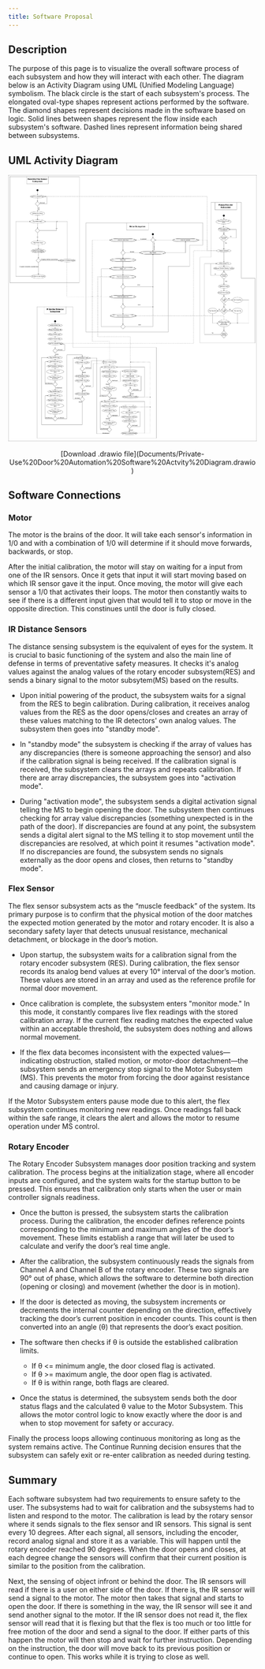 ```yaml
---
title: Software Proposal
---
```


## Description

The purpose of this page is to visualize the overall software process of each subsystem and how they will interact with each other. The diagram below is an Activity Diagram using UML (Unified Modeling Language) symbolism. The black circle is the start of each subsystem's process. The elongated oval-type shapes represent actions performed by the software. The diamond shapes represent decisions made in the software based on logic. Solid lines between shapes represent the flow inside each subsystem's software. Dashed lines represent information being shared between subsystems.

## UML Activity Diagram

![Software Diagram](<image/Team103SoftwareProposal.drawio%20(1).png>)

<center> [Download .drawio file](Documents/Private-Use%20Door%20Automation%20Software%20Actvity%20Diagram.drawio) </center>

## Software Connections

### **Motor**

The motor is the brains of the door. It will take each sensor's information in 1/0 and with a combination of 1/0 will determine if it should move forwards, backwards, or stop.

After the initial calibration, the motor will stay on waiting for a input from one of the IR sensors. Once it gets that input it will start moving based on which IR sensor gave it the input. Once moving, the motor will give each sensor a 1/0 that activates their loops. The motor then constantly waits to see if there is a different input given that would tell it to stop or move in the opposite direction. This constinues until the door is fully closed.

### **IR Distance Sensors**

The distance sensing subsystem is the equivalent of eyes for the system. It is crucial to basic functioning of the system and also the main line of defense in terms of preventative safety measures. It checks it's analog values against the analog values of the rotary encoder subsystem(RES) and sends a binary signal to the motor subsytem(MS) based on the results.

- Upon initial powering of the product, the subsystem waits for a signal from the RES to begin calibration. During calibration, it receives analog values from the RES as the door opens/closes and creates an array of these values matching to the IR detectors' own analog values. The subsystem then goes into "standby mode".

- In "standby mode" the subsystem is checking if the array of values has any discrepancies (there is someone approaching the sensor) and also if the calibration signal is being received. If the calibration signal is received, the subsystem clears the arrays and repeats calibration. If there are array discrepancies, the subsystem goes into "activation mode".

- During "activation mode", the subsystem sends a digital activation signal telling the MS to begin opening the door. The subsystem then continues checking for array value discrepancies (something unexpected is in the path of the door). If discrepancies are found at any point, the subsystem sends a digital alert signal to the MS telling it to stop movement until the discrepancies are resolved, at which point it resumes "activation mode". If no discrepancies are found, the subsystem sends no signals externally as the door opens and closes, then returns to "standby mode".

### **Flex Sensor**

The flex sensor subsystem acts as the “muscle feedback” of the system. Its primary purpose is to confirm that the physical motion of the door matches the expected motion generated by the motor and rotary encoder. It is also a secondary safety layer that detects unusual resistance, mechanical detachment, or blockage in the door’s motion.

- Upon startup, the subsystem waits for a calibration signal from the rotary encoder subsystem (RES). During calibration, the flex sensor records its analog bend values at every 10° interval of the door’s motion. These values are stored in an array and used as the reference profile for normal door movement.

- Once calibration is complete, the subsystem enters "monitor mode." In this mode, it constantly compares live flex readings with the stored calibration array. If the current flex reading matches the expected value within an acceptable threshold, the subsystem does nothing and allows normal movement.

- If the flex data becomes inconsistent with the expected values—indicating obstruction, stalled motion, or motor-door detachment—the subsystem sends an emergency stop signal to the Motor Subsystem (MS). This prevents the motor from forcing the door against resistance and causing damage or injury.

If the Motor Subsystem enters pause mode due to this alert, the flex subsystem continues monitoring new readings. Once readings fall back within the safe range, it clears the alert and allows the motor to resume operation under MS control.

### **Rotary Encoder**
The Rotary Encoder Subsystem manages door position tracking and system calibration. The process begins at the initialization stage, where all encoder inputs are configured, and the system waits for the startup button to be pressed. This ensures that calibration only starts when the user or main controller signals readiness.

- Once the button is pressed, the subsystem starts the calibration process. During the calibration, the encoder defines reference points corresponding to the minimum and maximum angles of the door’s movement. These limits establish a range that will later be used to calculate and verify the door’s real time angle.

- After the calibration, the subsystem continuously reads the signals from Channel A and Channel B of the rotary encoder. These two signals are 90° out of phase, which allows the software to determine both direction (opening or closing) and movement (whether the door is in motion).

- If the door is detected as moving, the subsystem increments or decrements the internal counter depending on the direction, effectively tracking the door’s current position in encoder counts. This count is then converted into an angle (θ) that represents the door’s exact position.

- The software then checks if θ is outside the established calibration limits.

    - If θ <= minimum angle, the door closed flag is activated.
    - If θ >= maximum angle, the door open flag is activated.
    - If θ is within range, both flags are cleared.

- Once the status is determined, the subsystem sends both the door status flags and the calculated θ value to the Motor Subsystem. This allows the motor control logic to know exactly where the door is and when to stop movement for safety or accuracy.

Finally the process loops allowing continuous monitoring as long as the system remains active. The Continue Running decision ensures that the subsystem can safely exit or re-enter calibration as needed during testing.

## Summary

Each software subsystem had two requirements to ensure safety to the user. The subsystems had to wait for calibration and the subsystems had to listen and respond to the motor. The calibration is lead by the rotary sensor where it sends signals to the flex sensor and IR sensors. This signal is sent every 10 degrees. After each signal, all sensors, including the encoder, record analog signal and store it as a variable. This will happen until the rotary encoder reached 90 degrees. When the door opens and closes, at each degree change the sensors will confirm that their current position is similar to the position from the calibration.

Next, the sensing of object infront or behind the door. The IR sensors will read if there is a user on either side of the door. If there is, the IR sensor will send a signal to the motor. The motor then takes that signal and starts to open the door. If there is something in the way, the IR sensor will see it and send another signal to the motor. If the IR sensor does not read it, the flex sensor will read that it is flexing but that the flex is too much or too little for free motion of the door and send a signal to the door. If either parts of this happen the motor will then stop and wait for further instruction. Depending on the instruction, the door will move back to its previous position or continue to open. This works while it is trying to close as well.
